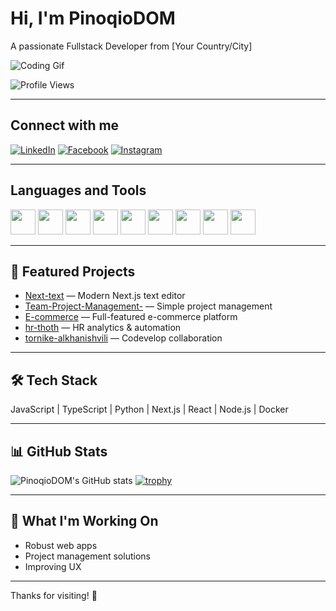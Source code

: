 # Hi, I'm PinoqioDOM

A passionate Fullstack Developer from [Your Country/City]

![Coding Gif](https://media.giphy.com/media/qgQUggAC3Pfv687qPC/giphy.gif)

![Profile Views](https://komarev.com/ghpvc/?username=PinoqioDOM)

---

## Connect with me

[![LinkedIn](https://img.shields.io/badge/LinkedIn-blue?logo=linkedin&logoColor=white)](https://linkedin.com/in/yourprofile)
[![Facebook](https://img.shields.io/badge/Facebook-1877F2?logo=facebook&logoColor=white)](https://facebook.com/yourprofile)
[![Instagram](https://img.shields.io/badge/Instagram-E4405F?logo=instagram&logoColor=white)](https://instagram.com/yourprofile)

---

## Languages and Tools

<img src="https://cdn.jsdelivr.net/gh/devicons/devicon/icons/html5/html5-original.svg" width="40" /> 
<img src="https://cdn.jsdelivr.net/gh/devicons/devicon/icons/css3/css3-original.svg" width="40" />
<img src="https://cdn.jsdelivr.net/gh/devicons/devicon/icons/javascript/javascript-original.svg" width="40" />
<img src="https://cdn.jsdelivr.net/gh/devicons/devicon/icons/typescript/typescript-original.svg" width="40" />
<img src="https://cdn.jsdelivr.net/gh/devicons/devicon/icons/react/react-original.svg" width="40" />
<img src="https://cdn.jsdelivr.net/gh/devicons/devicon/icons/nodejs/nodejs-original.svg" width="40" />
<img src="https://cdn.jsdelivr.net/gh/devicons/devicon/icons/docker/docker-original.svg" width="40" />
<img src="https://cdn.jsdelivr.net/gh/devicons/devicon/icons/git/git-original.svg" width="40" />
<img src="https://cdn.jsdelivr.net/gh/devicons/devicon/icons/python/python-original.svg" width="40" />
<!-- Add more icons as needed -->

---

## 🚀 Featured Projects

- [Next-text](https://github.com/PinoqioDOM/Next-text) — Modern Next.js text editor
- [Team-Project-Management-](https://github.com/PinoqioDOM/Team-Project-Management-) — Simple project management
- [E-commerce](https://github.com/PinoqioDOM/E-commerce) — Full-featured e-commerce platform
- [hr-thoth](https://github.com/Octarinox/hr-thoth) — HR analytics & automation
- [tornike-alkhanishvili](https://github.com/Codevelop-Technologies-Hiring/tornike-alkhanishvili) — Codevelop collaboration

---

## 🛠️ Tech Stack

JavaScript | TypeScript | Python | Next.js | React | Node.js | Docker

---

## 📊 GitHub Stats

![PinoqioDOM's GitHub stats](https://github-readme-stats.vercel.app/api?username=PinoqioDOM&show_icons=true&theme=radical)
[![trophy](https://github-profile-trophy.vercel.app/?username=PinoqioDOM&theme=algolia)](https://github.com/ryo-ma/github-profile-trophy)

---

## 🌱 What I'm Working On

- Robust web apps
- Project management solutions
- Improving UX

---

Thanks for visiting! 🚀
